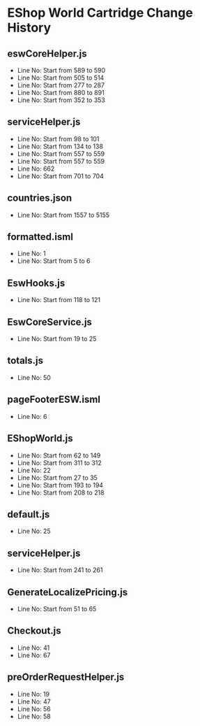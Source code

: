# EShop World Cartridge Change History

## eswCoreHelper.js
- Line No: Start from 589 to 590
- Line No: Start from 505 to 514
- Line No: Start from 277 to 287
- Line No: Start from 880 to 891
- Line No: Start from 352 to 353

## serviceHelper.js
- Line No: Start from 98 to 101
- Line No: Start from 134 to 138
- Line No: Start from 557 to 559
- Line No: Start from 557 to 559
- Line No: 662
- Line No: Start from 701 to 704

## countries.json
- Line No: Start from 1557 to 5155

## formatted.isml
- Line No: 1
- Line No: Start from 5 to 6

## EswHooks.js
- Line No: Start from 118 to 121

## EswCoreService.js
- Line No: Start from 19 to 25

## totals.js
- Line No: 50

## pageFooterESW.isml
- Line No: 6

## EShopWorld.js
- Line No: Start from 62 to 149
- Line No: Start from 311 to 312
- Line No: 22
- Line No: Start from 27 to 35
- Line No: Start from 193 to 194
- Line No: Start from 208 to 218

## default.js
- Line No: 25

## serviceHelper.js
- Line No: Start from 241 to 261

## GenerateLocalizePricing.js
- Line No: Start from 51 to 65

## Checkout.js
- Line No: 41
- Line No: 67

## preOrderRequestHelper.js
- Line No: 19
- Line No: 47
- Line No: 56
- Line No: 58